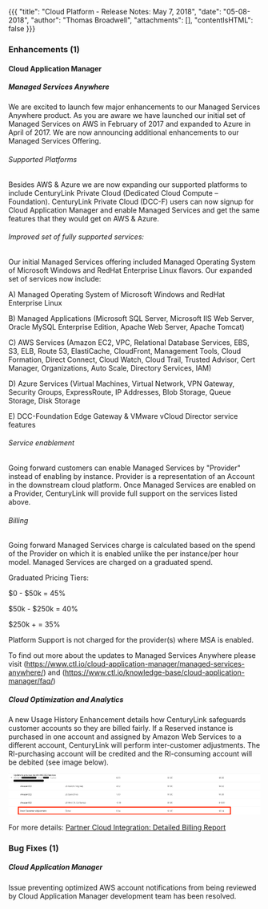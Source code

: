 {{{
"title": "Cloud Platform - Release Notes: May 7, 2018",
"date": "05-08-2018",
"author": "Thomas Broadwell",
"attachments": [],
"contentIsHTML": false
}}}

### Enhancements (1)

#### Cloud Application Manager

##### Managed Services Anywhere

We are excited to launch few major enhancements to our Managed Services Anywhere product. As you are aware we have launched our initial set of Managed Services on AWS in February of 2017 and expanded to Azure in April of 2017. We are now announcing additional enhancements to our Managed Services Offering.

###### Supported Platforms

Besides AWS & Azure we are now expanding our supported platforms to include CenturyLink Private Cloud (Dedicated Cloud Compute – Foundation). CenturyLink Private Cloud (DCC-F) users can now signup for Cloud Application Manager and enable Managed Services and get the same features that they would get on AWS & Azure.

###### Improved set of fully supported services:

Our initial Managed Services offering included Managed Operating System of Microsoft Windows and RedHat Enterprise Linux flavors. Our expanded set of services now include:

A) Managed Operating System of Microsoft Windows and RedHat Enterprise Linux

B) Managed Applications (Microsoft SQL Server, Microsoft IIS Web Server, Oracle MySQL Enterprise Edition, Apache Web Server, Apache Tomcat)

C) AWS Services (Amazon EC2, VPC, Relational Database Services, EBS, S3, ELB, Route 53, ElastiCache, CloudFront, Management Tools, Cloud Formation, Direct Connect, Cloud Watch, Cloud Trail, Trusted Advisor, Cert Manager, Organizations, Auto Scale, Directory Services, IAM)

D) Azure Services (Virtual Machines, Virtual Network, VPN Gateway, Security Groups, ExpressRoute, IP Addresses, Blob Storage, Queue Storage, Disk Storage

E) DCC-Foundation Edge Gateway & VMware vCloud Director service features

###### Service enablement
Going forward customers can enable Managed Services by "Provider" instead of enabling by instance. Provider is a representation of an Account in the downstream cloud platform. Once Managed Services are enabled on a Provider, CenturyLink will provide full support on the services listed above.

###### Billing
Going forward Managed Services charge is calculated based on the spend of the Provider on which it is enabled unlike the per instance/per hour model. Managed Services are charged on a graduated spend.

Graduated Pricing Tiers:

$0 - $50k = 45%

$50k - $250k = 40%

$250k + = 35% 

Platform Support is not charged for the provider(s) where MSA is enabled.

To find out more about the updates to Managed Services Anywhere please visit (https://www.ctl.io/cloud-application-manager/managed-services-anywhere/) and (https://www.ctl.io/knowledge-base/cloud-application-manager/faq/)

##### Cloud Optimization and Analytics

A new Usage History Enhancement details how CenturyLink safeguards customer accounts so they are billed fairly.  If a Reserved instance is purchased in one account and assigned by Amazon Web Services to a different account, CenturyLink will perform inter-customer adjustments. The RI-purchasing account will be credited and the RI-consuming account will be debited (see image below).

![Image1](../../images/cloud-application-manager/integrated-billing-report.png)

For more details: [Partner Cloud Integration: Detailed Billing Report](https://www.ctl.io/knowledge-base/cloud-application-manager/cloud-optimization/partner-cloud-integration-detailed-billing-report/)

### Bug Fixes (1)

##### Cloud Application Manager

Issue preventing optimized AWS account notifications from being reviewed by Cloud Application Manager development team has been resolved.
